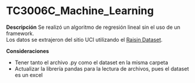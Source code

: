 # TC3006C_Machine_Learning

**Descripción**
Se realizó un algoritmo de regresión lineal sin el uso de un framework.  
Los datos se extrajeron del sitio UCI utilizando el [Raisin Dataset](https://archive.ics.uci.edu/ml/datasets/Raisin+Dataset).

**Consideraciones**
* Tener tanto el archivo .py como el dataset en la misma carpeta
* Actualizar la librería pandas para la lectura de archivos, pues el dataset es un excel
